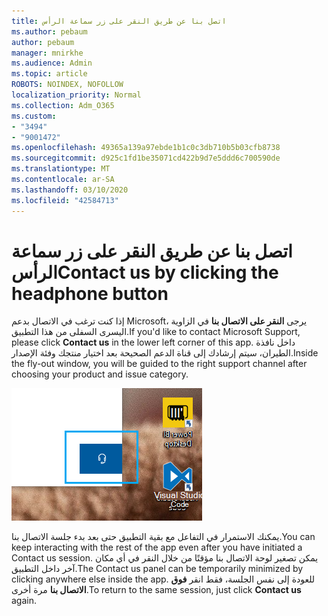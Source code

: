 ```yaml
---
title: اتصل بنا عن طريق النقر على زر سماعة الرأس
ms.author: pebaum
author: pebaum
manager: mnirkhe
ms.audience: Admin
ms.topic: article
ROBOTS: NOINDEX, NOFOLLOW
localization_priority: Normal
ms.collection: Adm_O365
ms.custom:
- "3494"
- "9001472"
ms.openlocfilehash: 49365a139a97ebde1b1c0c3db710b5b03cfb8738
ms.sourcegitcommit: d925c1fd1be35071cd422b9d7e5ddd6c700590de
ms.translationtype: MT
ms.contentlocale: ar-SA
ms.lasthandoff: 03/10/2020
ms.locfileid: "42584713"
---
```

# <a name="contact-us-by-clicking-the-headphone-button"></a><span data-ttu-id="34953-102">اتصل بنا عن طريق النقر على زر سماعة الرأس</span><span class="sxs-lookup"><span data-stu-id="34953-102">Contact us by clicking the headphone button</span></span>

<span data-ttu-id="34953-103">إذا كنت ترغب في الاتصال بدعم Microsoft، يرجى **النقر على الاتصال بنا** في الزاوية اليسرى السفلى من هذا التطبيق.</span><span class="sxs-lookup"><span data-stu-id="34953-103">If you'd like to contact Microsoft Support, please click **Contact us** in the lower left corner of this app.</span></span> <span data-ttu-id="34953-104">داخل نافذة الطيران، سيتم إرشادك إلى قناة الدعم الصحيحة بعد اختيار منتجك وفئة الإصدار.</span><span class="sxs-lookup"><span data-stu-id="34953-104">Inside the fly-out window, you will be guided to the right support channel after choosing your product and issue category.</span></span>

![اتصل بنا عن طريق النقر على رمز سماعة الرأس.](media/contact-us-headphone-icon.png)

<span data-ttu-id="34953-106">يمكنك الاستمرار في التفاعل مع بقية التطبيق حتى بعد بدء جلسة الاتصال بنا.</span><span class="sxs-lookup"><span data-stu-id="34953-106">You can keep interacting with the rest of the app even after you have initiated a Contact us session.</span></span> <span data-ttu-id="34953-107">يمكن تصغير لوحة الاتصال بنا مؤقتًا من خلال النقر في أي مكان آخر داخل التطبيق.</span><span class="sxs-lookup"><span data-stu-id="34953-107">The Contact us panel can be temporarily minimized by clicking anywhere else inside the app.</span></span> <span data-ttu-id="34953-108">للعودة إلى نفس الجلسة، فقط انقر **فوق الاتصال بنا** مرة أخرى.</span><span class="sxs-lookup"><span data-stu-id="34953-108">To return to the same session, just click **Contact us** again.</span></span>
